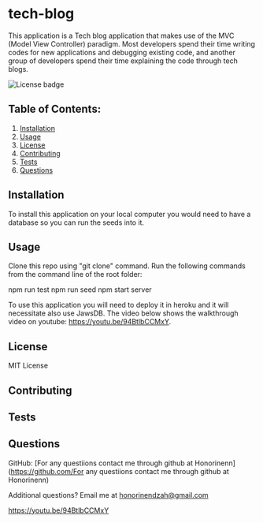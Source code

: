 # tech-blog

This application is a Tech blog application that makes use of the MVC (Model View Controller) paradigm. Most developers spend their time writing codes for new applications and debugging existing code, and another group of developers spend their time explaining the code through tech blogs.

![License badge](https://img.shields.io/badge/license-MIT-builtinModules.svg)
     
## Table of Contents:
1. [Installation](#installation)
2. [Usage](#usage)
3. [License](#license)
4. [Contributing](#contributing)
5. [Tests](#tests)
6. [Questions](#questions)

## Installation
To install this application on your local computer you would need to have a database so you can run the seeds into it.

## Usage
Clone this repo using  "git clone" command. Run the following commands from the command line of the root folder:

npm run test
npm run seed
npm start server

To use this application you will need to deploy it in heroku and it will necessitate also use JawsDB. The video below shows the walkthrough video on youtube:
https://youtu.be/94BtlbCCMxY.

## License
MIT License

## Contributing


## Tests


## Questions
GitHub: [For any questiions contact me through github at Honorinenn](https://github.com/For any questiions contact me through github at Honorinenn)

Additional questions? Email me at honorinendzah@gmail.com
   






https://youtu.be/94BtlbCCMxY